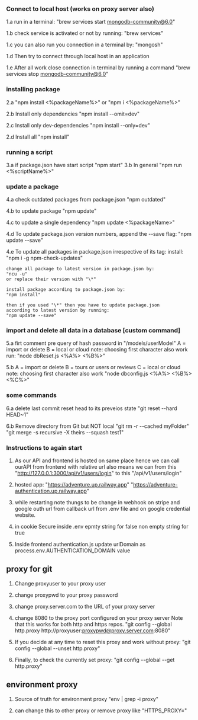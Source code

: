 ### Connect to local host (works on proxy server also)

1.a run in a terminal:
"brew services start mongodb-community@6.0"

1.b check service is activated or not by running:
"brew services"

1.c you can also run you connection in a terminal by:
"mongosh"

1.d Then try to connect through local host in an application

1.e After all work close connection in terminal by running a command
"brew services stop mongodb-community@6.0"

### installing package

2.a "npm install <%packageName%>"
or "npm i <%packageName%>"

2.b Install only dependencies
"npm install --omit=dev"

2.c Install only dev-dependencies
"npm install --only=dev"

2.d Install all
"npm install"

### running a script

3.a if package.json have start script
"npm start"
3.b In general
"npm run <%scriptName%>"

### update a package

4.a check outdated packages from package.json
"npm outdated"

4.b to update package
"npm update"

4.c to update a single dependency
"npm update <%packageName>"

4.d To update package.json version numbers, append the --save flag:
"npm update --save"

4.e To update all packages in package.json irrespective of its tag:
install:
"npm i -g npm-check-updates"

    change all package to latest version in package.json by:
    "ncu -u"
    or replace their version with "\*"

    install package according to package.json by:
    "npm install"

    then if you used "\*" then you have to update package.json
    according to latest version by running:
    "npm update --save"

### import and delete all data in a database [custom command]

5.a firt comment pre query of hash password in "/models/userModel"
A = import or delete
B = local or cloud
note: choosing first character also work
run: "node dbReset.js <%A%> <%B%>"

5.b A = import or delete
B = tours or users or reviews
C = local or cloud
note: choosing first character also work
"node dbconfig.js <%A%> <%B%> <%C%>"

### some commands

6.a delete last commit reset head to its preveios state
"git reset --hard HEAD~1"

6.b Remove directory from Git but NOT local
"git rm -r --cached myFolder"
"git merge -s recursive -X theirs --squash test1"

### Instructions to again start

1. As our API and frontend is hosted on same place hence we can call ourAPI from frontend with relative url also means we can from this
   "http://127.0.0.1:3000/api/v1/users/login"
   to this
   "/api/v1/users/login"

2. hosted app:
   "https://adventure.up.railway.app"
   "https://adventure-authentication.up.railway.app"

3. while restarting note thungs to be change in
   webhook on stripe and google outh url from callback url from .env file and on google credential website.

4. in cookie Secure inside .env epmty string for false non empty string for true

5. Inside frontend authentication.js update urlDomain as process.env.AUTHENTICATION_DOMAIN value

## proxy for git

1. Change proxyuser to your proxy user
2. change proxypwd to your proxy password
3. change proxy.server.com to the URL of your proxy server
4. change 8080 to the proxy port configured on your proxy server
   Note that this works for both http and https repos.
   "git config --global http.proxy http://proxyuser:proxypwd@proxy.server.com:8080"

5. If you decide at any time to reset this proxy and work without proxy:
   "git config --global --unset http.proxy"

6. Finally, to check the currently set proxy:
   "git config --global --get http.proxy"

## environment proxy

1. Source of truth for environment proxy
   "env | grep -i proxy"

2. can change this to other proxy or remove proxy like
   "HTTPS_PROXY="
